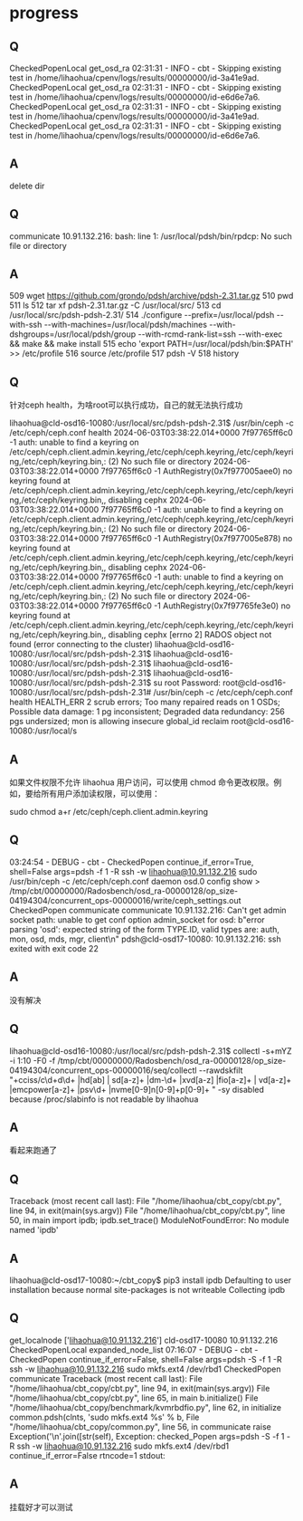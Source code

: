 # progress

## Q

CheckedPopenLocal get_osd_ra
02:31:31 - INFO     - cbt      - Skipping existing test in /home/lihaohua/cpenv/logs/results/00000000/id-3a41e9ad.
CheckedPopenLocal get_osd_ra
02:31:31 - INFO     - cbt      - Skipping existing test in /home/lihaohua/cpenv/logs/results/00000000/id-e6d6e7a6.
CheckedPopenLocal get_osd_ra
02:31:31 - INFO     - cbt      - Skipping existing test in /home/lihaohua/cpenv/logs/results/00000000/id-3a41e9ad.
CheckedPopenLocal get_osd_ra
02:31:31 - INFO     - cbt      - Skipping existing test in /home/lihaohua/cpenv/logs/results/00000000/id-e6d6e7a6.

## A

delete dir




## Q

communicate  10.91.132.216: bash: line 1: /usr/local/pdsh/bin/rpdcp: No such file or directory


## A

  509  wget https://github.com/grondo/pdsh/archive/pdsh-2.31.tar.gz
  510  pwd
  511  ls
  512  tar xf pdsh-2.31.tar.gz -C /usr/local/src/
  513  cd /usr/local/src/pdsh-pdsh-2.31/
  514  ./configure --prefix=/usr/local/pdsh --with-ssh --with-machines=/usr/local/pdsh/machines --with-dshgroups=/usr/local/pdsh/group --with-rcmd-rank-list=ssh --with-exec && make && make install
  515  echo 'export PATH=/usr/local/pdsh/bin:$PATH' >> /etc/profile
  516  source /etc/profile
  517  pdsh -V
  518  history






## Q

针对ceph health，为啥root可以执行成功，自己的就无法执行成功

lihaohua@cld-osd16-10080:/usr/local/src/pdsh-pdsh-2.31$ /usr/bin/ceph -c /etc/ceph/ceph.conf health
2024-06-03T03:38:22.014+0000 7f97765ff6c0 -1 auth: unable to find a keyring on /etc/ceph/ceph.client.admin.keyring,/etc/ceph/ceph.keyring,/etc/ceph/keyring,/etc/ceph/keyring.bin,: (2) No such file or directory
2024-06-03T03:38:22.014+0000 7f97765ff6c0 -1 AuthRegistry(0x7f977005aee0) no keyring found at /etc/ceph/ceph.client.admin.keyring,/etc/ceph/ceph.keyring,/etc/ceph/keyring,/etc/ceph/keyring.bin,, disabling cephx
2024-06-03T03:38:22.014+0000 7f97765ff6c0 -1 auth: unable to find a keyring on /etc/ceph/ceph.client.admin.keyring,/etc/ceph/ceph.keyring,/etc/ceph/keyring,/etc/ceph/keyring.bin,: (2) No such file or directory
2024-06-03T03:38:22.014+0000 7f97765ff6c0 -1 AuthRegistry(0x7f977005e878) no keyring found at /etc/ceph/ceph.client.admin.keyring,/etc/ceph/ceph.keyring,/etc/ceph/keyring,/etc/ceph/keyring.bin,, disabling cephx
2024-06-03T03:38:22.014+0000 7f97765ff6c0 -1 auth: unable to find a keyring on /etc/ceph/ceph.client.admin.keyring,/etc/ceph/ceph.keyring,/etc/ceph/keyring,/etc/ceph/keyring.bin,: (2) No such file or directory
2024-06-03T03:38:22.014+0000 7f97765ff6c0 -1 AuthRegistry(0x7f97765fe3e0) no keyring found at /etc/ceph/ceph.client.admin.keyring,/etc/ceph/ceph.keyring,/etc/ceph/keyring,/etc/ceph/keyring.bin,, disabling cephx
[errno 2] RADOS object not found (error connecting to the cluster)
lihaohua@cld-osd16-10080:/usr/local/src/pdsh-pdsh-2.31$
lihaohua@cld-osd16-10080:/usr/local/src/pdsh-pdsh-2.31$
lihaohua@cld-osd16-10080:/usr/local/src/pdsh-pdsh-2.31$
lihaohua@cld-osd16-10080:/usr/local/src/pdsh-pdsh-2.31$ su root
Password:
root@cld-osd16-10080:/usr/local/src/pdsh-pdsh-2.31# /usr/bin/ceph -c /etc/ceph/ceph.conf health
HEALTH_ERR 2 scrub errors; Too many repaired reads on 1 OSDs; Possible data damage: 1 pg inconsistent; Degraded data redundancy: 256 pgs undersized; mon is allowing insecure global_id reclaim
root@cld-osd16-10080:/usr/local/s

## A

如果文件权限不允许 lihaohua 用户访问，可以使用 chmod 命令更改权限。例如，要给所有用户添加读权限，可以使用：

sudo chmod a+r /etc/ceph/ceph.client.admin.keyring



## Q


03:24:54 - DEBUG    - cbt      - CheckedPopen continue_if_error=True, shell=False args=pdsh -f 1 -R ssh -w lihaohua@10.91.132.216 sudo /usr/bin/ceph -c /etc/ceph/ceph.conf daemon osd.0 config show > /tmp/cbt/00000000/Radosbench/osd_ra-00000128/op_size-04194304/concurrent_ops-00000016/write/ceph_settings.out
CheckedPopen communicate
communicate  10.91.132.216: Can't get admin socket path: unable to get conf option admin_socket for osd: b"error parsing 'osd': expected string of the form TYPE.ID, valid types are: auth, mon, osd, mds, mgr, client\n"
pdsh@cld-osd17-10080: 10.91.132.216: ssh exited with exit code 22

## A

没有解决



## Q

lihaohua@cld-osd16-10080:/usr/local/src/pdsh-pdsh-2.31$ collectl -s+mYZ -i 1:10 -F0 -f /tmp/cbt/00000000/Radosbench/osd_ra-00000128/op_size-04194304/concurrent_ops-00000016/seq/collectl --rawdskfilt "+cciss/c\d+d\d+ |hd[ab] | sd[a-z]+ |dm-\d+ |xvd[a-z] |fio[a-z]+ | vd[a-z]+ |emcpower[a-z]+ |psv\d+ |nvme[0-9]n[0-9]+p[0-9]+ "
-sy disabled because /proc/slabinfo is not readable by lihaohua

## A

看起来跑通了


## Q


Traceback (most recent call last):
  File "/home/lihaohua/cbt_copy/cbt.py", line 94, in <module>
    exit(main(sys.argv))
  File "/home/lihaohua/cbt_copy/cbt.py", line 50, in main
    import ipdb; ipdb.set_trace()
ModuleNotFoundError: No module named 'ipdb'

## A

lihaohua@cld-osd17-10080:~/cbt_copy$ pip3 install ipdb
Defaulting to user installation because normal site-packages is not writeable
Collecting ipdb


## Q

get_localnode ['lihaohua@10.91.132.216'] cld-osd17-10080 10.91.132.216
CheckedPopenLocal expanded_node_list
07:16:07 - DEBUG    - cbt      - CheckedPopen continue_if_error=False, shell=False args=pdsh -S -f 1 -R ssh -w lihaohua@10.91.132.216 sudo mkfs.ext4 /dev/rbd1
CheckedPopen communicate
Traceback (most recent call last):
  File "/home/lihaohua/cbt_copy/cbt.py", line 94, in <module>
    exit(main(sys.argv))
  File "/home/lihaohua/cbt_copy/cbt.py", line 65, in main
    b.initialize()
  File "/home/lihaohua/cbt_copy/benchmark/kvmrbdfio.py", line 62, in initialize
    common.pdsh(clnts, 'sudo mkfs.ext4 %s' % b,
  File "/home/lihaohua/cbt_copy/common.py", line 56, in communicate
    raise Exception('\n'.join([str(self),
Exception: checked_Popen args=pdsh -S -f 1 -R ssh -w lihaohua@10.91.132.216 sudo mkfs.ext4 /dev/rbd1 continue_if_error=False rtncode=1
stdout:

## A

挂载好才可以测试




